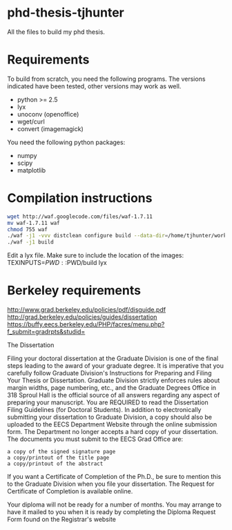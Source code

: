 phd-thesis-tjhunter
===================

All the files to build my phd thesis.


Requirements
============

To build from scratch, you need the following programs. The versions
indicated have been tested, other versions may work as well.

- python >= 2.5
- lyx
- unoconv (openoffice)
- wget/curl
- convert (imagemagick)

You need the following python packages:
- numpy
- scipy
- matplotlib

Compilation instructions
========================

```bash
wget http://waf.googlecode.com/files/waf-1.7.11
mv waf-1.7.11 waf
chmod 755 waf
./waf -j1 -vvv distclean configure build --data-dir=/home/tjhunter/work/data/thesis
./waf -j1 build

```

Edit a lyx file. Make sure to include the location of the images:
TEXINPUTS=$PWD::$PWD/build lyx


Berkeley requirements
======================

http://www.grad.berkeley.edu/policies/pdf/disguide.pdf
http://grad.berkeley.edu/policies/guides/dissertation
https://buffy.eecs.berkeley.edu/PHP/facres/menu.php?f_submit=gradrpts&studid=

 The Dissertation

Filing your doctoral dissertation at the Graduate Division is one of the final steps leading to the award of your graduate degree. It is imperative that you carefully follow Graduate Division's Instructions for Preparing and Filing Your Thesis or Dissertation. Graduate Division strictly enforces rules about margin widths, page numbering, etc., and the Graduate Degrees Office in 318 Sproul Hall is the official source of all answers regarding any aspect of preparing your manuscript. You are REQUIRED to read the Dissertation Filing Guidelines (for Doctoral Students). In addition to electronically submitting your dissertation to Graduate Division, a copy should also be uploaded to the EECS Department Website through the online submission form. The Department no longer accepts a hard copy of your dissertation. The documents you must submit to the EECS Grad Office are:

    a copy of the signed signature page
    a copy/printout of the title page
    a copy/printout of the abstract

If you want a Certificate of Completion of the Ph.D., be sure to mention this to the Graduate Division when you file your dissertation. The Request for Certificate of Completion is available online.

Your diploma will not be ready for a number of months. You may arrange to have it mailed to you when it is ready by completing the Diploma Request Form found on the Registrar's website 
